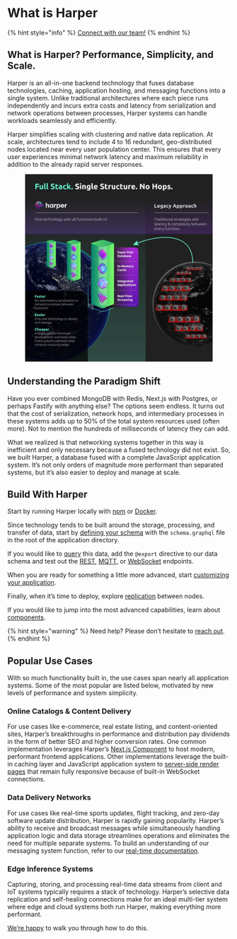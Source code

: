 # What is Harper

{% hint style="info" %}
[Connect with our team!](https://www.harpersystems.dev/contact)
{% endhint %}

## What is Harper? Performance, Simplicity, and Scale.

Harper is an all-in-one backend technology that fuses database technologies, caching, application hosting, and messaging functions into a single system. Unlike traditional architectures where each piece runs independently and incurs extra costs and latency from serialization and network operations between processes, Harper systems can handle workloads seamlessly and efficiently.

Harper simplifies scaling with clustering and native data replication. At scale, architectures tend to include 4 to 16 redundant, geo-distributed nodes located near every user population center. This ensures that every user experiences minimal network latency and maximum reliability in addition to the already rapid server responses.

<figure><img src="./images/harperstack.jpg" alt="Comparison of Harper&#x27;s all-in-one technology (left) versus traditional multi-system approaches (right), highlighting Harper&#x27;s speed, simplicity, and efficiency with no intermediary processes, against the latency and complexity of legacy strategies."><figcaption></figcaption></figure>

## Understanding the Paradigm Shift

Have you ever combined MongoDB with Redis, Next.js with Postgres, or perhaps Fastify with anything else? The options seem endless. It turns out that the cost of serialization, network hops, and intermediary processes in these systems adds up to 50% of the total system resources used (often more). Not to mention the hundreds of milliseconds of latency they can add.

What we realized is that networking systems together in this way is inefficient and only necessary because a fused technology did not exist. So, we built Harper, a database fused with a complete JavaScript application system. It’s not only orders of magnitude more performant than separated systems, but it’s also easier to deploy and manage at scale.

## Build With Harper

Start by running Harper locally with [npm](https://www.npmjs.com/package/harperdb) or [Docker](https://hub.docker.com/r/harperdb/harperdb).

Since technology tends to be built around the storage, processing, and transfer of data, start by [defining your schema](../developers/applications/#creating-our-first-table) with the `schema.graphql` file in the root of the application directory.

If you would like to [query](../developers/applications/#adding-an-endpoint) this data, add the `@export` directive to our data schema and test out the [REST](../developers/rest.md), [MQTT](../developers/real-time.md#mqtt), or [WebSocket](../developers/real-time.md#websockets) endpoints.

When you are ready for something a little more advanced, start [customizing your application](../developers/applications/#custom-functionality-with-javascript).

Finally, when it’s time to deploy, explore [replication](../developers/replication/) between nodes.

If you would like to jump into the most advanced capabilities, learn about [components](../developers/components/).


{% hint style="warning" %}
Need help? Please don’t hesitate to [reach out](https://www.harpersystems.dev/contact).
{% endhint %}

## Popular Use Cases

With so much functionality built in, the use cases span nearly all application systems. Some of the most popular are listed below, motivated by new levels of performance and system simplicity.

### Online Catalogs & Content Delivery

For use cases like e-commerce, real estate listing, and content-oriented sites, Harper’s breakthroughs in performance and distribution pay dividends in the form of better SEO and higher conversion rates. One common implementation leverages Harper’s [Next.js Component](https://github.com/HarperDB/nextjs) to host modern, performant frontend applications. Other implementations leverage the built-in caching layer and JavaScript application system to [server-side render pages](https://www.harpersystems.dev/development/tutorials/server-side-rendering-with-multi-tier-cache) that remain fully responsive because of built-in WebSocket connections.

### Data Delivery Networks

For use cases like real-time sports updates, flight tracking, and zero-day software update distribution, Harper is rapidly gaining popularity. Harper’s ability to receive and broadcast messages while simultaneously handling application logic and data storage streamlines operations and eliminates the need for multiple separate systems. To build an understanding of our messaging system function, refer to our [real-time documentation](../developers/real-time.md).

### Edge Inference Systems

Capturing, storing, and processing real-time data streams from client and IoT systems typically requires a stack of technology. Harper’s selective data replication and self-healing connections make for an ideal multi-tier system where edge and cloud systems both run Harper, making everything more performant.

[We’re happy](https://www.harpersystems.dev/contact) to walk you through how to do this.